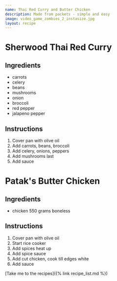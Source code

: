 ```yaml
---
name: Thai Red Curry and Butter Chicken
description: Made from packets - simple and easy
image: video_game_zombies_2_instasize.jpg
layout: recipe
---
```

# Sherwood Thai Red Curry

## Ingredients
* carrots
* celery
* beans
* mushrooms
* onion
* broccoli
* red pepper
* jalapeno pepper

## Instructions
1. Cover pan with olive oil
2. Add carrots, beans, broccoli
3. Add celery, onions, peppers
4. Add mushrooms last
5. Add sauce

# Patak's Butter Chicken

## Ingredients
* chicken 550 grams boneless

## Instructions
1. Cover pan with olive oil
2. Start rice cooker
3. Add spices heat up
4. Add spice sauce
5. Add cut chicken, cook till edges white
6. Add sauce

[Take me to the recipes]({% link recipe_list.md %})
